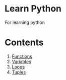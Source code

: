 # Learn Python
For learning python

# Contents

1. [Functions](function.py)
2. [Variables](variables.py)
3. [Loops](loops.py)
4. [Tuples](tuples.py)

